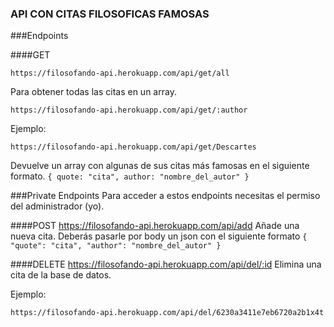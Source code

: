 ### API CON CITAS FILOSOFICAS FAMOSAS 

###Endpoints



####GET


    https://filosofando-api.herokuapp.com/api/get/all
Para obtener todas las citas en un array.

	https://filosofando-api.herokuapp.com/api/get/:author
Ejemplo:

	https://filosofando-api.herokuapp.com/api/get/Descartes
Devuelve un array con algunas de sus citas más famosas en el siguiente formato.
`{
	quote: "cita",
	author: "nombre_del_autor"
}`


###Private Endpoints
Para acceder a estos endpoints necesitas  el permiso del administrador (yo).

####POST
	https://filosofando-api.herokuapp.com/api/add
Añade una nueva cita.
Deberás pasarle por body un json con el siguiente formato  `{
	"quote": "cita",
	"author": "nombre_del_autor"
}`

####DELETE
	https://filosofando-api.herokuapp.com/api/del/:id
Elimina una cita de la base de datos.

Ejemplo:

	https://filosofando-api.herokuapp.com/api/del/6230a3411e7eb6720a2b1x4t
